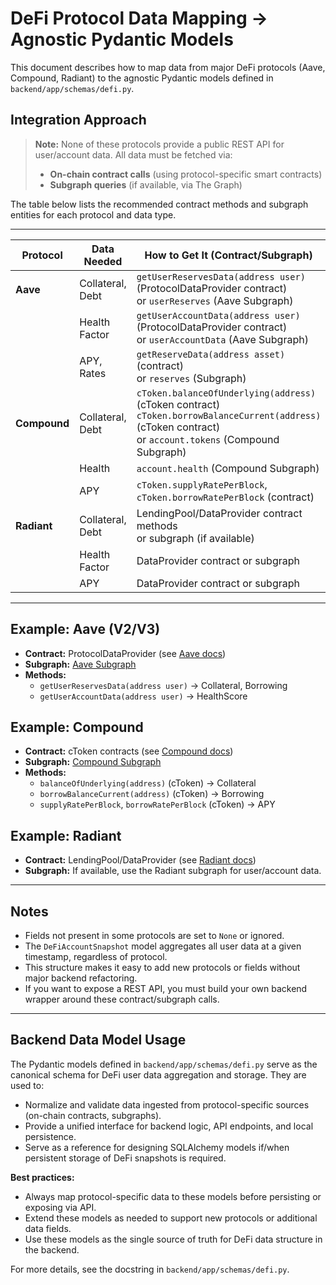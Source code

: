 # DeFi Protocol Data Mapping → Agnostic Pydantic Models

This document describes how to map data from major DeFi protocols (Aave, Compound, Radiant) to the agnostic Pydantic models defined in `backend/app/schemas/defi.py`.

## Integration Approach

> **Note:** None of these protocols provide a public REST API for user/account data. All data must be fetched via:
> - **On-chain contract calls** (using protocol-specific smart contracts)
> - **Subgraph queries** (if available, via The Graph)

The table below lists the recommended contract methods and subgraph entities for each protocol and data type.

---

| Protocol  | Data Needed         | How to Get It (Contract/Subgraph)                                   | Pydantic Model   | Model Field      |
|-----------|---------------------|---------------------------------------------------------------------|------------------|------------------|
| **Aave**  | Collateral, Debt    | `getUserReservesData(address user)` (ProtocolDataProvider contract) <br> or `userReserves` (Aave Subgraph) | Collateral, Borrowing | asset, amount    |
|           | Health Factor       | `getUserAccountData(address user)` (ProtocolDataProvider contract) <br> or `userAccountData` (Aave Subgraph) | HealthScore      | score            |
|           | APY, Rates          | `getReserveData(address asset)` (contract) <br> or `reserves` (Subgraph) | StakedPosition   | apy              |
| **Compound** | Collateral, Debt | `cToken.balanceOfUnderlying(address)` (cToken contract) <br> `cToken.borrowBalanceCurrent(address)` (cToken contract) <br> or `account.tokens` (Compound Subgraph) | Collateral, Borrowing | asset, amount    |
|           | Health              | `account.health` (Compound Subgraph)                                | HealthScore      | score            |
|           | APY                 | `cToken.supplyRatePerBlock`, `cToken.borrowRatePerBlock` (contract) | StakedPosition   | apy              |
| **Radiant** | Collateral, Debt  | LendingPool/DataProvider contract methods <br> or subgraph (if available) | Collateral, Borrowing | asset, amount    |
|           | Health Factor       | DataProvider contract or subgraph                                   | HealthScore      | score            |
|           | APY                 | DataProvider contract or subgraph                                   | StakedPosition   | apy              |

---

## Example: Aave (V2/V3)
- **Contract:** ProtocolDataProvider (see [Aave docs](https://docs.aave.com/developers/core-contracts/pool-data-provider))
- **Subgraph:** [Aave Subgraph](https://thegraph.com/hosted-service/subgraph/aave/protocol-v2)
- **Methods:**
  - `getUserReservesData(address user)` → Collateral, Borrowing
  - `getUserAccountData(address user)` → HealthScore

## Example: Compound
- **Contract:** cToken contracts (see [Compound docs](https://docs.compound.finance/v2/ctokens/))
- **Subgraph:** [Compound Subgraph](https://thegraph.com/hosted-service/subgraph/graphprotocol/compound-v2)
- **Methods:**
  - `balanceOfUnderlying(address)` (cToken) → Collateral
  - `borrowBalanceCurrent(address)` (cToken) → Borrowing
  - `supplyRatePerBlock`, `borrowRatePerBlock` (cToken) → APY

## Example: Radiant
- **Contract:** LendingPool/DataProvider (see [Radiant docs](https://docs.radiant.capital/))
- **Subgraph:** If available, use the Radiant subgraph for user/account data.

---

## Notes
- Fields not present in some protocols are set to `None` or ignored.
- The `DeFiAccountSnapshot` model aggregates all user data at a given timestamp, regardless of protocol.
- This structure makes it easy to add new protocols or fields without major backend refactoring. 
- If you want to expose a REST API, you must build your own backend wrapper around these contract/subgraph calls.

---

## Backend Data Model Usage

The Pydantic models defined in `backend/app/schemas/defi.py` serve as the canonical schema for DeFi user data aggregation and storage. They are used to:
- Normalize and validate data ingested from protocol-specific sources (on-chain contracts, subgraphs).
- Provide a unified interface for backend logic, API endpoints, and local persistence.
- Serve as a reference for designing SQLAlchemy models if/when persistent storage of DeFi snapshots is required.

**Best practices:**
- Always map protocol-specific data to these models before persisting or exposing via API.
- Extend these models as needed to support new protocols or additional data fields.
- Use these models as the single source of truth for DeFi data structure in the backend.

For more details, see the docstring in `backend/app/schemas/defi.py`. 